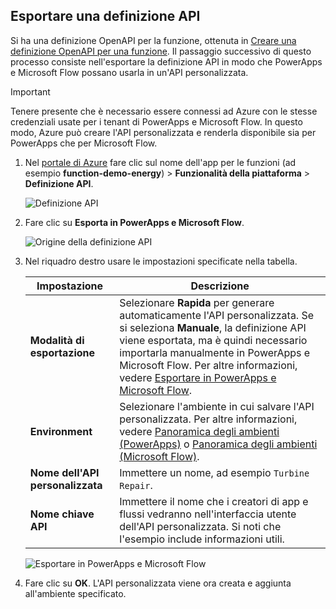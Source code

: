## <a name="export-an-api-definition"></a>Esportare una definizione API
Si ha una definizione OpenAPI per la funzione, ottenuta in [Creare una definizione OpenAPI per una funzione](../articles/azure-functions/functions-openapi-definition.md). Il passaggio successivo di questo processo consiste nell'esportare la definizione API in modo che PowerApps e Microsoft Flow possano usarla in un'API personalizzata.

> [!IMPORTANT]
> Tenere presente che è necessario essere connessi ad Azure con le stesse credenziali usate per i tenant di PowerApps e Microsoft Flow. In questo modo, Azure può creare l'API personalizzata e renderla disponibile sia per PowerApps che per Microsoft Flow.

1. Nel [portale di Azure](https://portal.azure.com) fare clic sul nome dell'app per le funzioni (ad esempio **function-demo-energy**) > **Funzionalità della piattaforma** > **Definizione API**.

    ![Definizione API](media/functions-export-api-definition/api-definition.png)

1. Fare clic su **Esporta in PowerApps e Microsoft Flow**.

    ![Origine della definizione API](media/functions-export-api-definition/export-api-1.png)

1. Nel riquadro destro usare le impostazioni specificate nella tabella.

    |Impostazione|Descrizione|
    |--------|------------|
    |**Modalità di esportazione**|Selezionare **Rapida** per generare automaticamente l'API personalizzata. Se si seleziona **Manuale**, la definizione API viene esportata, ma è quindi necessario importarla manualmente in PowerApps e Microsoft Flow. Per altre informazioni, vedere [Esportare in PowerApps e Microsoft Flow](../articles/azure-functions/app-service-export-api-to-powerapps-and-flow.md).|
    |**Environment**|Selezionare l'ambiente in cui salvare l'API personalizzata. Per altre informazioni, vedere [Panoramica degli ambienti (PowerApps)](https://powerapps.microsoft.com/tutorials/environments-overview/) o [Panoramica degli ambienti (Microsoft Flow)](https://us.flow.microsoft.com/documentation/environments-overview-admin/).|
    |**Nome dell'API personalizzata**|Immettere un nome, ad esempio `Turbine Repair`.|
    |**Nome chiave API**|Immettere il nome che i creatori di app e flussi vedranno nell'interfaccia utente dell'API personalizzata. Si noti che l'esempio include informazioni utili.|
 
    ![Esportare in PowerApps e Microsoft Flow](media/functions-export-api-definition/export-api-2.png)

1. Fare clic su **OK**. L'API personalizzata viene ora creata e aggiunta all'ambiente specificato.